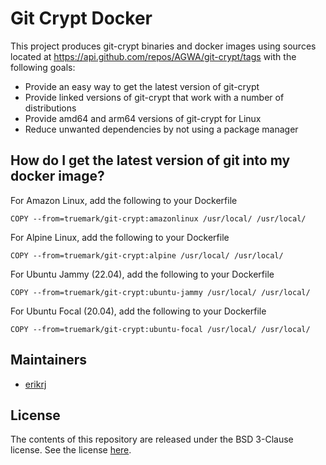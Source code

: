 # Git Crypt Docker

This project produces git-crypt binaries and docker images using sources located at
https://api.github.com/repos/AGWA/git-crypt/tags with the following goals:

* Provide an easy way to get the latest version of git-crypt
* Provide linked versions of git-crypt that work with a number of distributions
* Provide amd64 and arm64 versions of git-crypt for Linux
* Reduce unwanted dependencies by not using a package manager

## How do I get the latest version of git into my docker image?

For Amazon Linux, add the following to your Dockerfile
```
COPY --from=truemark/git-crypt:amazonlinux /usr/local/ /usr/local/
```

For Alpine Linux, add the following to your Dockerfile
```
COPY --from=truemark/git-crypt:alpine /usr/local/ /usr/local/
```

For Ubuntu Jammy (22.04), add the following to your Dockerfile
```
COPY --from=truemark/git-crypt:ubuntu-jammy /usr/local/ /usr/local/
```

For Ubuntu Focal (20.04), add the following to your Dockerfile
```
COPY --from=truemark/git-crypt:ubuntu-focal /usr/local/ /usr/local/
```

## Maintainers

- [erikrj](https://github.com/erikrj)

## License

The contents of this repository are released under the BSD 3-Clause license. See the
license [here](https://github.com/truemark/git-docker/blob/main/LICENSE.txt).


